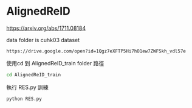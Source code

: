 # AlignedReID



https://arxiv.org/abs/1711.08184



data folder is cuhk03 dataset
```
https://drive.google.com/open?id=1Qgz7eXFTP5Hi7hO1ew7ZWFSkh_vdl57e
```



使用cd 到 AlignedReID_train folder  路徑
```bash
cd AlignedReID_train
```



執行 RES.py  訓練
```
python RES.py
```
